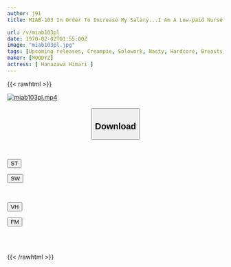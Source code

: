```yaml
---
author: j91
title: MIAB-103 In Order To Increase My Salary...I Am A Low-paid Nurse Who Was Made To Incontinence By The Nipple Crinkle Development Of The Hospital Director Whom I Hated... Himari Kinoshita

url: /v/miab103pl
date: 1970-02-02T01:55:00Z
image: "miab103pl.jpg"
tags: [Upcoming releases, Creampie, Solowork, Nasty, Hardcore, Breasts, Nurse, Urination	]
maker: [MOODYZ]
actress: [ Hanazawa Himari ]
---
```



{{< rawhtml >}}

<div class="video" data-videoid="pending_link.html">
    <a href="javascript:;">
        <img src="/v/miab103pl/miab103pl.jpg" width="WIDTH" height="HEIGHT" alt="miab103pl.mp4" loading="lazy">
    </a>
</div>

<script type="text/javascript" src="https://j91.asia/asset/on-demand-pend.js"></script>

<br>
  <link rel="stylesheet" href="https://j91.asia/asset/bs5.css">
  
  <center>
  <button class="btn btn-primary" type="button" data-bs-toggle="collapse" data-bs-target=".multi-collapse" aria-expanded="false" aria-controls="multiCollapseExample1 multiCollapseExample2"><h2>Download</h2></button></center>
</p>
<div class="row">
  <div class="col">
    <div class="collapse multi-collapse" id="multiCollapseExample1">
      <div class="card card-body">
	      	      <br>
<div class="buttons">  
<p><a href="https://j91.asia/pending_link.html" target="_blank"><button class="btn-hover color-3"><i class="fa fa-download"></i> ST</button></a></p>
<p><a href="https://j91.asia/pending_link.html" target="_blank"><button class="btn-hover color-2"><i class="fa fa-download"></i> SW</button></a></p></div>
    </div>
  </div>
</div>
  <div class="col">
    <div class="collapse multi-collapse" id="multiCollapseExample2">
      <div class="card card-body">
	      <br>
<div class="buttons">
<p><a href="https://j91.asia/pending_link.html" target="_blank"><button class="btn-hover color-9"><i class="fa fa-download"></i> VH</button></a></p>
<p><a href="https://j91.asia/pending_link.html" target="_blank"><button class="btn-hover color-8"><i class="fa fa-download"></i> FM</button></a></p></div>
<br><br>
      </div>
    </div>
  </div>
</div>

{{< /rawhtml >}}